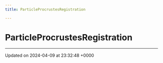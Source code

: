 ```yaml
---
title: ParticleProcrustesRegistration

---
```


# ParticleProcrustesRegistration





-------------------------------

Updated on 2024-04-09 at 23:32:48 +0000